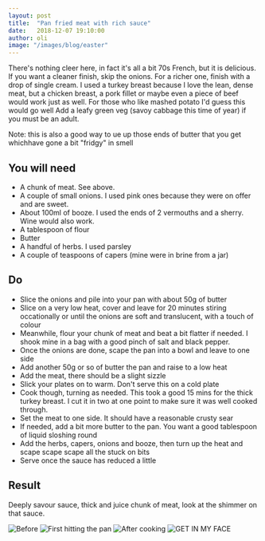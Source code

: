 ```yaml
---
layout: post
title:  "Pan fried meat with rich sauce"
date:   2018-12-07 19:10:00
author: oli
image: "/images/blog/easter"
---
```


There's nothing cleer here, in fact it's all a bit 70s French, but it is delicious.  If you want a cleaner finish, skip the onions.  For a richer one, finish with a drop of single cream.  I used a turkey breast because I love the lean, dense meat, but a chicken breast, a pork fillet or maybe even a piece of beef would work just as well.  For those who like mashed potato I'd guess this would go well  Add a leafy green veg (savoy cabbage this time of year) if you must be an adult.

Note: this is also a good way to ue up those ends of butter that you get whichhave gone a bit "fridgy" in smell

## You will need

* A chunk of meat.  See above. 
* A couple of small onions.  I used pink ones because they were on offer and are sweet.
* About 100ml of booze. I used the ends of 2 vermouths and a sherry. Wine would also work.
* A tablespoon of flour
* Butter
* A handful of herbs.  I used parsley
* A couple of teaspoons of capers (mine were in brine from a jar)


## Do

* Slice the onions and pile into your pan with about 50g of butter
* Slice on a very low heat, cover and leave for 20 minutes stiring occationally or until the onions are soft and translucent, with a touch of colour
* Meanwhile, flour your chunk of meat and beat a bit flatter if needed.  I shook mine in a bag with a good pinch of salt and black pepper.
* Once the onions are done, scape the pan into a bowl and leave to one side
* Add another 50g or so of butter the pan and raise to a low heat
* Add the meat, there should be a slight sizzle
* Slick your plates on to warm.  Don't serve this on a cold plate
* Cook though, turning as needed.  This took a good 15 mins for the thick turkey breast.  I cut it in two at one point to make sure it was well cooked through.
* Set the meat to one side.  It should have a reasonable crusty sear
* If needed, add a bit more butter to the pan.  You want a good tablespoon of liquid sloshing round
* Add the herbs, capers, onions and booze, then turn up the heat and scape scape scape all the stuck on bits
* Serve once the sauce has reduced a little


## Result

Deeply savour sauce, thick and juice chunk of meat, look at the shimmer on that sauce.


![Before](/images/blog/pan-chicken-booze-sauce/pan-chicken-booze-sauce-01.jpg)
![First hitting the pan](/images/blog/pan-chicken-booze-sauce/pan-chicken-booze-sauce-02.jpg)
![After cooking](/images/blog/pan-chicken-booze-sauce/pan-chicken-booze-sauce-03.jpg)
![GET IN MY FACE](/images/blog/pan-chicken-booze-sauce/pan-chicken-booze-sauce-04.jpg)